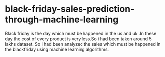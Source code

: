 # black-friday-sales-prediction-through-machine-learning
Black friday is the day which must be happened in the us and uk .In these day the cost of every product is very less.So i had been taken around 5 lakhs dataset. So i had been analyzed the sales which must be happened in the blackfriday using machine learning algorithms.
